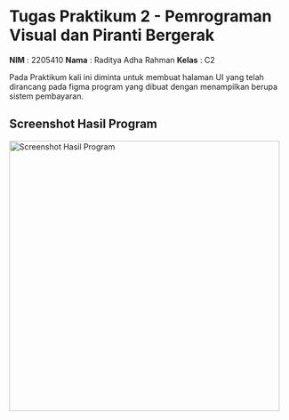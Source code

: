 # Tugas Praktikum 2 - Pemrograman Visual dan Piranti Bergerak
**NIM** : 2205410 **Nama** : Raditya Adha Rahman **Kelas** : C2

Pada Praktikum kali ini diminta untuk membuat halaman UI yang telah dirancang pada figma program yang dibuat dengan menampilkan berupa sistem pembayaran.

## Screenshot Hasil Program
<img width="486" alt="Screenshot Hasil Program" src="https://github.com/radityadhaaa/TP2_PROVIS/assets/133930595/4bf656b8-f00e-435b-bf7a-62823c649521">
